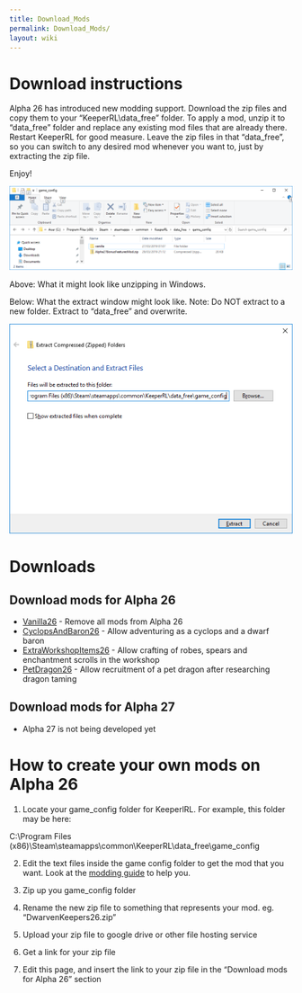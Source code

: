```yaml
---
title: Download_Mods
permalink: Download_Mods/
layout: wiki
---
```


Download instructions
=====================

Alpha 26 has introduced new modding support. Download the zip files and
copy them to your “KeeperRL\\data\_free” folder. To apply a mod, unzip
it to “data\_free” folder and replace any existing mod files that are
already there. Restart KeeperRL for good measure. Leave the zip files in
that “data\_free”, so you can switch to any desired mod whenever you
want to, just by extracting the zip file.

Enjoy!

![](ApplyingModsUsingZipFiles.png "ApplyingModsUsingZipFiles.png")

Above: What it might look like unzipping in Windows.

Below: What the extract window might look like. Note: Do NOT extract to
a new folder. Extract to “data\_free” and overwrite.

![](ExtractWindowForMods.png "ExtractWindowForMods.png")

Downloads
=========

Download mods for Alpha 26
--------------------------

-   [Vanilla26](https://drive.google.com/open?id=1pWiv80uVOKxZrSLoMqUO5XWRpPOnOS7D) -
    Remove all mods from Alpha 26
-   [CyclopsAndBaron26](https://drive.google.com/open?id=1g-f0L5IsGJte_xuElV6h-y8z2QAxuXtt) -
    Allow adventuring as a cyclops and a dwarf baron
-   [ExtraWorkshopItems26](https://drive.google.com/open?id=1k5ltLK6vCcK2kvre6g_x-gmpE--LtS0G) -
    Allow crafting of robes, spears and enchantment scrolls in the
    workshop
-   [PetDragon26](https://drive.google.com/open?id=1CfMBoCCerLKY6db_kujSo3zgFc0Or5tu) -
    Allow recruitment of a pet dragon after researching dragon taming

Download mods for Alpha 27
--------------------------

-   Alpha 27 is not being developed yet

How to create your own mods on Alpha 26
=======================================

1) Locate your game\_config folder for KeeperlRL. For example, this
folder may be here:

C:\\Program Files
(x86)\\Steam\\steamapps\\common\\KeeperRL\\data\_free\\game\_config

2) Edit the text files inside the game config folder to get the mod that
you want. Look at the [modding guide](/keeperrl_wiki/Modding_Guide "wikilink") to help
you.

3) Zip up you game\_config folder

4) Rename the new zip file to something that represents your mod. eg.
“DwarvenKeepers26.zip”

5) Upload your zip file to google drive or other file hosting service

6) Get a link for your zip file

7) Edit this page, and insert the link to your zip file in the “Download
mods for Alpha 26” section
